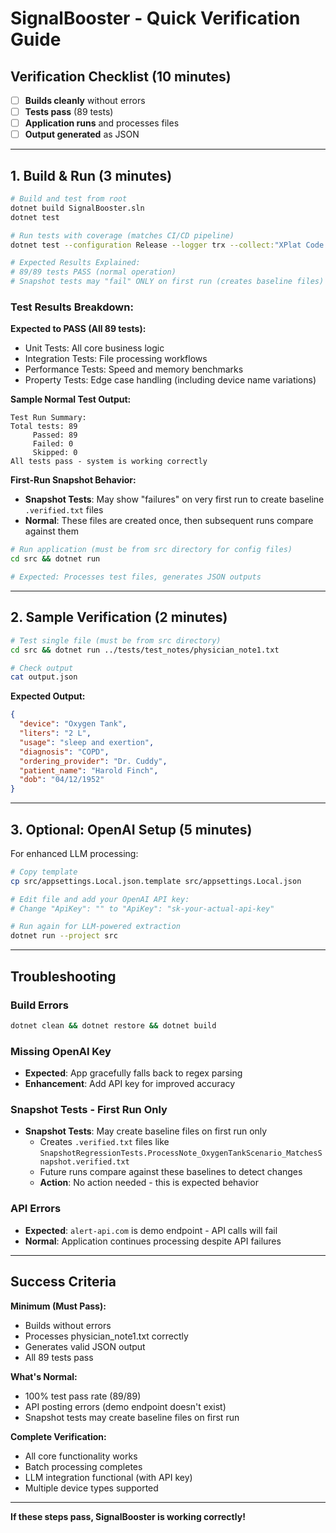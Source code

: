 # SignalBooster - Quick Verification Guide

## Verification Checklist (10 minutes)

- [ ] **Builds cleanly** without errors
- [ ] **Tests pass** (89 tests)
- [ ] **Application runs** and processes files
- [ ] **Output generated** as JSON

---

## **1. Build & Run** (3 minutes)

```bash
# Build and test from root
dotnet build SignalBooster.sln
dotnet test

# Run tests with coverage (matches CI/CD pipeline)
dotnet test --configuration Release --logger trx --collect:"XPlat Code Coverage"

# Expected Results Explained:
# 89/89 tests PASS (normal operation)
# Snapshot tests may "fail" ONLY on first run (creates baseline files)
```

### Test Results Breakdown:

**Expected to PASS (All 89 tests):**
- Unit Tests: All core business logic
- Integration Tests: File processing workflows  
- Performance Tests: Speed and memory benchmarks
- Property Tests: Edge case handling (including device name variations)

**Sample Normal Test Output:**
```
Test Run Summary:
Total tests: 89
     Passed: 89
     Failed: 0
     Skipped: 0
All tests pass - system is working correctly
```

**First-Run Snapshot Behavior:**
- **Snapshot Tests**: May show "failures" on very first run to create baseline `.verified.txt` files
- **Normal**: These files are created once, then subsequent runs compare against them

```bash
# Run application (must be from src directory for config files)
cd src && dotnet run

# Expected: Processes test files, generates JSON outputs
```

---

## **2. Sample Verification** (2 minutes)

```bash
# Test single file (must be from src directory)
cd src && dotnet run ../tests/test_notes/physician_note1.txt

# Check output
cat output.json
```

**Expected Output:**
```json
{
  "device": "Oxygen Tank",
  "liters": "2 L",
  "usage": "sleep and exertion",
  "diagnosis": "COPD",
  "ordering_provider": "Dr. Cuddy",
  "patient_name": "Harold Finch",
  "dob": "04/12/1952"
}
```

---

## **3. Optional: OpenAI Setup** (5 minutes)

For enhanced LLM processing:

```bash
# Copy template
cp src/appsettings.Local.json.template src/appsettings.Local.json

# Edit file and add your OpenAI API key:
# Change "ApiKey": "" to "ApiKey": "sk-your-actual-api-key"

# Run again for LLM-powered extraction
dotnet run --project src
```

---

## **Troubleshooting**

### Build Errors
```bash
dotnet clean && dotnet restore && dotnet build
```

### Missing OpenAI Key
- **Expected**: App gracefully falls back to regex parsing
- **Enhancement**: Add API key for improved accuracy

### Snapshot Tests - First Run Only
- **Snapshot Tests**: May create baseline files on first run only
  - Creates `.verified.txt` files like `SnapshotRegressionTests.ProcessNote_OxygenTankScenario_MatchesSnapshot.verified.txt`
  - Future runs compare against these baselines to detect changes
  - **Action**: No action needed - this is expected behavior

### API Errors
- **Expected**: `alert-api.com` is demo endpoint - API calls will fail
- **Normal**: Application continues processing despite API failures

---

## Success Criteria

**Minimum (Must Pass):**
- Builds without errors  
- Processes physician_note1.txt correctly
- Generates valid JSON output
- All 89 tests pass

**What's Normal:**
- 100% test pass rate (89/89)
- API posting errors (demo endpoint doesn't exist)
- Snapshot tests may create baseline files on first run

**Complete Verification:**
- All core functionality works
- Batch processing completes
- LLM integration functional (with API key)
- Multiple device types supported

---

**If these steps pass, SignalBooster is working correctly!**